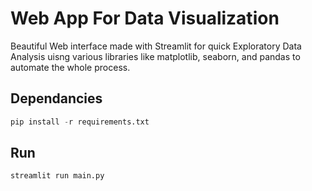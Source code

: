 # Web App For Data Visualization

Beautiful Web interface made with Streamlit for quick Exploratory Data Analysis uisng various libraries like matplotlib, seaborn, and pandas to automate the whole process.

## Dependancies
```python
pip install -r requirements.txt
```

## Run
```shell
streamlit run main.py
```
